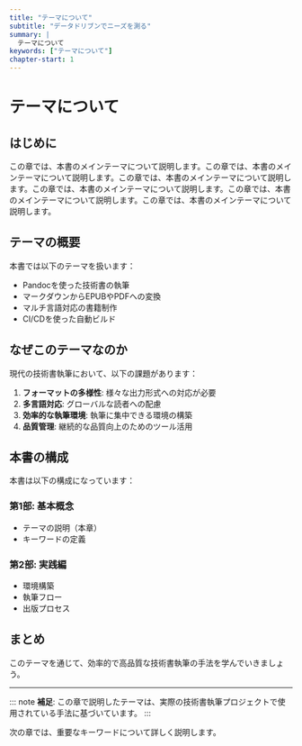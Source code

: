```yaml
---
title: "テーマについて"
subtitle: "データドリブンでニーズを測る"
summary: |
  テーマについて
keywords: ["テーマについて"]
chapter-start: 1
---
```


# テーマについて

## はじめに

この章では、本書のメインテーマについて説明します。この章では、本書のメインテーマについて説明します。この章では、本書のメインテーマについて説明します。この章では、本書のメインテーマについて説明します。この章では、本書のメインテーマについて説明します。この章では、本書のメインテーマについて説明します。

## テーマの概要

本書では以下のテーマを扱います：

- Pandocを使った技術書の執筆
- マークダウンからEPUBやPDFへの変換
- マルチ言語対応の書籍制作
- CI/CDを使った自動ビルド

## なぜこのテーマなのか

現代の技術書執筆において、以下の課題があります：

1. **フォーマットの多様性**: 様々な出力形式への対応が必要
2. **多言語対応**: グローバルな読者への配慮
3. **効率的な執筆環境**: 執筆に集中できる環境の構築
4. **品質管理**: 継続的な品質向上のためのツール活用

## 本書の構成

本書は以下の構成になっています：

### 第1部: 基本概念
- テーマの説明（本章）
- キーワードの定義

### 第2部: 実践編
- 環境構築
- 執筆フロー
- 出版プロセス

## まとめ

このテーマを通じて、効率的で高品質な技術書執筆の手法を学んでいきましょう。

---

::: note
**補足**: この章で説明したテーマは、実際の技術書執筆プロジェクトで使用されている手法に基づいています。
:::

次の章では、重要なキーワードについて詳しく説明します。
